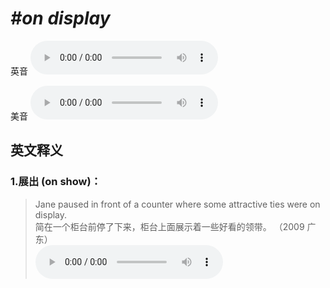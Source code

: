 # ***\#on display*** 
英音
<audio src="./media/on display1_AAC.aac" controls="controls"></audio>

美音
<audio src="./media/on display2_AAC.aac" controls="controls"></audio>



  

英文释义
---
### 1.**展出 (on show)：**  

 > Jane paused in front of a counter where some attractive ties were on display.  
 > 简在一个柜台前停了下来，柜台上面展示着一些好看的领带。  （2009 广东）  
<audio src="./media/display-101_AAC.aac" controls="controls"></audio>


